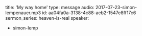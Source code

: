 title: 'My way home'
type: message
audio: 2017-07-23-simon-lempenauer.mp3
id: aa04fa0a-3138-4c88-aeb2-1547e8ff17c6
sermon_series: heaven-is-real
speaker:
  - simon-lemp
